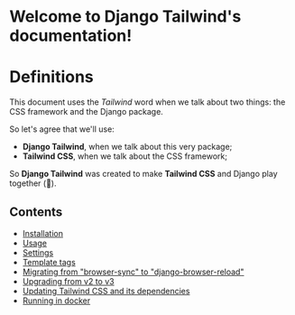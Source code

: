 # Welcome to Django Tailwind's documentation!

# Definitions

This document uses the *Tailwind* word when we talk about two things: the CSS framework and the Django package.

So let's agree that we'll use:
* **Django Tailwind**, when we talk about this very package;
* **Tailwind CSS**, when we talk about the CSS framework;

So **Django Tailwind** was created to make **Tailwind CSS** and Django play together (💚).

Contents
--------
* [Installation](installation.md)
* [Usage](usage.md)
* [Settings](settings.md)
* [Template tags](templatetags.md)
* [Migrating from "browser-sync" to "django-browser-reload"](django_browser_reload.md)
* [Upgrading from v2 to v3](upgrade.md)
* [Updating Tailwind CSS and its dependencies](updating.md)
* [Running in docker](docker.md)
